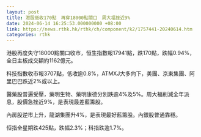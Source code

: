 ```yaml
---
layout: post
title: 港股低收170點　再穿18000點關口　周大福挫近9%
date: 2024-06-14 16:25:53.000000000 +08:00
link: https://news.rthk.hk/rthk/ch/component/k2/1757441-20240614.htm
categories: rthk
---
```


港股再度失守18000點關口收市，恒生指數報17941點，跌170點，跌幅0.94%，全日主板成交額約1162億元。

科技指數收市報3707點，低收逾0.8%，ATMXJ大多向下，美團、京東集團、阿里巴巴跌近2%或以上。

醫藥股普遍受壓，藥明生物、藥明康德分別跌逾4%及5%。周大福削減全年派息，股價急挫近9%，是表現最差藍籌股。

內房股逆市上升，龍湖集團升4%，是表現最好藍籌股。內銀股普通靠穩。

恒指全星期跌425點，跌幅2.3%；科指跌逾1.7%。
